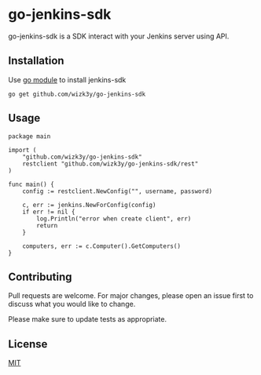 # go-jenkins-sdk

go-jenkins-sdk is a SDK interact with your Jenkins server using API.

## Installation

Use [go module](https://go.dev/blog/using-go-modules) to install jenkins-sdk

```
go get github.com/wizk3y/go-jenkins-sdk
```

## Usage

```
package main

import (
    "github.com/wizk3y/go-jenkins-sdk"
    restclient "github.com/wizk3y/go-jenkins-sdk/rest"
)

func main() {
    config := restclient.NewConfig("", username, password)

    c, err := jenkins.NewForConfig(config)
    if err != nil {
        log.Println("error when create client", err)
        return
    }

    computers, err := c.Computer().GetComputers()
}
```

## Contributing
Pull requests are welcome. For major changes, please open an issue first to discuss what you would like to change.

Please make sure to update tests as appropriate.

## License
[MIT](https://choosealicense.com/licenses/mit/)